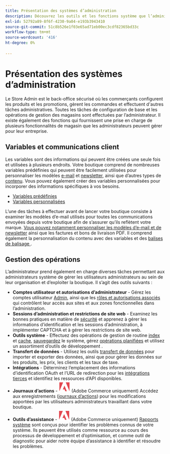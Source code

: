 ```yaml
---
title: Présentation des systèmes d’administration
description: Découvrez les outils et les fonctions système que l’administrateur du magasin peut utiliser pour gérer efficacement les sites, les données, les intégrations et les utilisateurs administrateurs.
exl-id: 52792a89-8f6f-4230-9a04-e193b3943410
source-git-commit: 51c8b526e1f03e65ad71eb00ec3cdf82365bd33c
workflow-type: tm+mt
source-wordcount: '416'
ht-degree: 0%

---
```


# Présentation des systèmes d’administration

Le Store Admin est le back-office sécurisé où les commerçants configurent les produits et les promotions, gèrent les commandes et effectuent d&#39;autres tâches administratives. Toutes les tâches de configuration de base et les opérations de gestion des magasins sont effectuées par l’administrateur. Il existe également des fonctions qui fournissent une prise en charge de plusieurs fonctionnalités de magasin que les administrateurs peuvent gérer pour leur entreprise.

## Variables et communications client

Les variables sont des informations qui peuvent être créées une seule fois et utilisées à plusieurs endroits. Votre boutique comprend de nombreuses variables prédéfinies qui peuvent être facilement utilisées pour personnaliser les modèles [e-mail](email-templates.md) et [newsletter](../merchandising-promotions/newsletter-template.md), ainsi que d’autres types de [contenu](../content-design/introduction.md#content). Vous pouvez également créer des variables personnalisées pour incorporer des informations spécifiques à vos besoins.

- [Variables prédéfinies](variables-predefined.md)
- [Variables personnalisées](variables-custom.md)

L’une des tâches à effectuer avant de lancer votre boutique consiste à examiner les modèles d’e-mail utilisés pour toutes les communications envoyées depuis votre boutique afin de s’assurer qu’ils reflètent votre marque. [ Vous pouvez notamment personnaliser les modèles d’e-mail et de newsletter](../merchandising-promotions/newsletter-template.md) ainsi que les factures et bons de livraison PDF. Il comprend également la personnalisation du contenu avec des variables et des [ balises de balisage ](markup-tags.md).

## Gestion des opérations

L’administrateur prend également en charge diverses tâches permettant aux administrateurs système de gérer les utilisateurs administrateurs au sein de leur organisation et d’exploiter la boutique. Il s’agit des outils suivants :

- **Comptes utilisateur et autorisations d’administrateur** - Gérez les comptes utilisateur [Admin](permissions-users-all.md), ainsi que les [rôles et autorisations associés](permissions-user-roles.md) qui contrôlent leur accès aux sites et aux zones fonctionnelles dans l’administration.
- **Sessions d’administration et restrictions de site web** - Examinez les bonnes pratiques en matière de [sécurité](security.md) et apprenez à gérer les informations d’identification et les sessions d’administration, à implémenter CAPTCHA et à gérer les restrictions de site web.
- **Outils système** - Effectuez des opérations de gestion de routine [index](index-management.md) et [cache](cache-management.md), [sauvegardez](backups.md) le système, gérez [opérations planifiées](data-scheduled-import-export.md) et utilisez un assortiment d’outils de développement [ ](developer-tools.md).
- **Transfert de données** - Utilisez les outils [transfert de données](data-transfer.md) pour importer et exporter des données, ainsi que pour gérer les données sur les produits, les prix, les clients et les taux de taxe.
- **Intégrations** - Déterminez l’emplacement des informations d’identification OAuth et l’URL de redirection pour les [intégrations tierces](integrations.md) et identifiez les ressources d’API disponibles.
- **Journaux d’actions** - ![Adobe Commerce](../assets/adobe-logo.svg) (Adobe Commerce uniquement) Accédez aux enregistrements ([journaux d’actions](action-log.md)) pour les modifications apportées par les utilisateurs administrateurs travaillant dans votre boutique.
- **Outils d’assistance** - ![Adobe Commerce](../assets/adobe-logo.svg) (Adobe Commerce uniquement) [Rapports système](support.md#access-system-reports) sont conçus pour identifier les problèmes connus de votre système. Ils peuvent être utilisés comme ressource au cours des processus de développement et d’optimisation, et comme outil de diagnostic pour aider notre équipe d’assistance à identifier et résoudre les problèmes.
